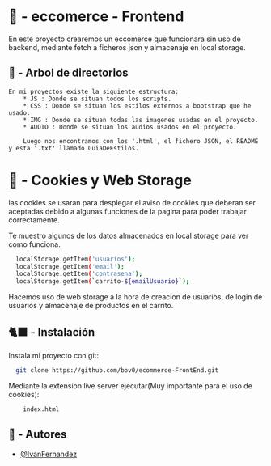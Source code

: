 # 🏪 - eccomerce - Frontend

En este proyecto crearemos un eccomerce que funcionara sin uso de backend, mediante fetch a ficheros json y almacenaje en local storage.

## 📝 - Arbol de directorios

    En mi proyectos existe la siguiente estructura:
        * JS : Donde se situan todos los scripts.
        * CSS : Donde se situan los estilos externos a bootstrap que he usado.
        * IMG : Donde se situan todas las imagenes usadas en el proyecto.
        * AUDIO : Donde se situan los audios usados en el proyecto.

        Luego nos encontramos con los '.html', el fichero JSON, el README y esta '.txt' llamado GuiaDeEstilos.

# 🍪 - Cookies y Web Storage

las cookies se usaran para desplegar el aviso de cookies que deberan ser aceptadas debido a algunas funciones de la pagina para poder trabajar correctamente.

Te muestro algunos de los datos almacenados en local storage para ver como funciona.

```bash
  localStorage.getItem('usuarios');
  localStorage.getItem('email');
  localStorage.getItem('contrasena');
  localStorage.getItem(`carrito-${emailUsuario}`);
```

Hacemos uso de web storage a la hora de creacion de usuarios, de login de usuarios y almacenaje de productos en el carrito.

## 🐈‍⬛ - Instalación

Instala mi proyecto con git:

```bash
  git clone https://github.com/bov0/ecommerce-FrontEnd.git
```

Mediante la extension live server ejecutar(Muy importante para el uso de cookies):
```bash
    index.html
```
## 🙎 - Autores

- [@IvanFernandez](https://www.github.com/bov0)
